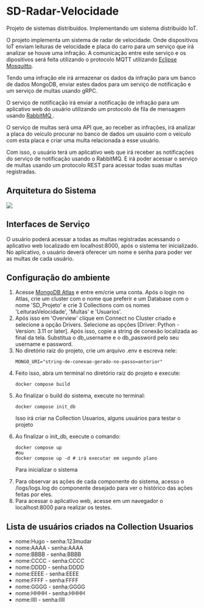 # SD-Radar-Velocidade
<p>Projeto de sistemas distribuídos. Implementando um sistema distribuído IoT.</p>

<p>O projeto implementa um sistema de radar de velocidade. Onde dispositivos IoT enviam leituras de velocidade e placa do carro para um serviço que irá analizar se houve uma infração. A comunicação entre este serviço e os dipositivos será feita utilizando o protocolo MQTT utilizando <a href="https://www.mosquitto.org/">Eclipse Mosquitto</a>.</p>

<p>Tendo uma infração ele irá armazenar os dados da infração para um banco de dados MongoDB, enviar estes dados para um serviço de notificação e um serviço de multas usando gRPC.</p>

<p>O serviço de notificação irá enviar a notificação de infração para um aplicativo web do usuário utilizando um protocolo de fila de mensagem usando <a href="https://www.rabbitmq.com/"> RabbitMQ </a>.</p>

<p>O serviço de multas será uma API que, ao receber as infrações, irá analizar a placa do veículo procurar no banco de dados um usuário com o veículo com esta placa e criar uma multa relacionada a esse usuário.</p>

<p>Com isso, o usuário terá um aplicativo web que irá receber as notificações do serviço de notificação usando o RabbitMQ. E irá poder acessar o serviço de multas usando um protocolo REST para acessar todas suas multas registradas.</p>


## Arquitetura do Sistema

<image src="./Arquitetura_Projeto_SD.png">

## Interfaces de Serviço

O usuário poderá acessar a todas as multas registradas acessando o aplicativo web localizado em localhost:8000, após o sistema ter inicializado.
No aplicativo, o usuário deverá oferecer um nome e senha para poder ver as multas de cada usuário.

## Configuração do ambiente

<ol>

<li> Acesse <a href="https://account.mongodb.com/account/login?signedOut=true">MongoDB Atlas</a> e entre em/crie uma conta. Após o login no Atlas, crie um cluster com o nome que preferir e um Database com o nome 'SD_Projeto' e crie 3 Collections com os nomes 'LeiturasVelocidade', 'Multas' e 'Usuarios'.

<li> Após isso em 'Overview' clique em Connect no Cluster criado e selecione a opção Drivers. Selecione as opções [Driver: Python - Version: 3.11 or later]. Após isso, copie a string de conexão localizada ao final da tela. Substitua o db_username e o db_password pelo seu username e password.

<li> No diretório raiz do projeto, crie um arquivo .env e escreva nele:

```
MONGO_URI="string-de-conexao-gerado-no-passo=anterior"
```

<li> Feito isso, abra um terminal no diretório raiz do projeto e execute:

```
docker compose build
```

<li> Ao finalizar o build do sistema, execute no terminal:

```
docker compose init_db
```
Isso irá criar na Collection Usuarios, alguns usuários para testar o projeto
</li>

<li> Ao finalizar o init_db, execute o comando:

```
docker compose up 
#ou
docker compose up -d # irá executar em segundo plano
```
Para inicializar o sistema
</li>

<li> Para observar as ações de cada componente do sistema, acesso o /logs/logs.log do componente desejado para ver o histórico das ações feitas por eles. 

<li> Para acessar o aplicativo web, acesse em um navegador o localhost:8000 para realizar os testes.

</ol>


## Lista de usuários criados na Collection Usuarios
<ul>
<li> nome:Hugo -  senha:123mudar 
<li> nome:AAAA -  senha:AAAA
<li> nome:BBBB - senha:BBBB
<li> nome:CCCC - senha:CCCC
<li> nome:DDDD - senha:DDDD
<li> nome:EEEE - senha:EEEE
<li> nome:FFFF - senha:FFFF
<li> nome:GGGG - senha:GGGG
<li> nome:HHHH - senha:HHHH
<li> nome:IIII - senha:IIII
</ul>